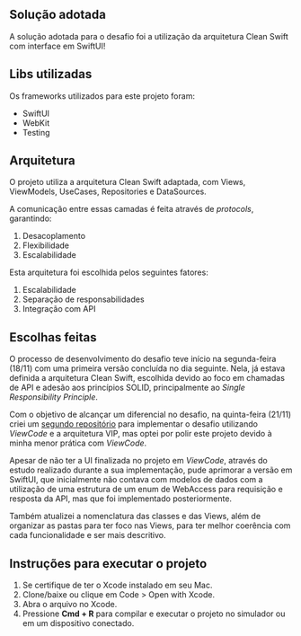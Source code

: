 ## Solução adotada
A solução adotada para o desafio foi a utilização da arquitetura Clean Swift com interface em SwiftUI!

## Libs utilizadas
Os frameworks utilizados para este projeto foram:
- SwiftUI
- WebKit
- Testing

## Arquitetura
O projeto utiliza a arquitetura Clean Swift adaptada, com Views, ViewModels, UseCases, Repositories e DataSources. 

A comunicação entre essas camadas é feita através de *protocols*, garantindo:
1. Desacoplamento
2. Flexibilidade
3. Escalabilidade

Esta arquitetura foi escolhida pelos seguintes fatores:
1. Escalabilidade
2. Separação de responsabilidades
3. Integração com API

## Escolhas feitas
O processo de desenvolvimento do desafio teve início na segunda-feira (18/11) com uma primeira versão concluída no dia seguinte. Nela, já estava definida a arquitetura Clean Swift, escolhida devido ao foco em chamadas de API e adesão aos princípios SOLID, principalmente ao *Single Responsibility Principle*.

Com o objetivo de alcançar um diferencial no desafio, na quinta-feira (21/11) criei um [segundo repositório](https://github.com/Sonzzini/Desafio_TechAcme_ViewCode) para implementar o desafio utilizando *ViewCode* e a arquitetura VIP, mas optei por polir este projeto devido à minha menor prática com *ViewCode*.

Apesar de não ter a UI finalizada no projeto em *ViewCode*, através do estudo realizado durante a sua implementação, pude aprimorar a versão em SwiftUI, que inicialmente não contava com modelos de dados com a utilização de uma estrutura de um enum de WebAccess para requisição e resposta da API, mas que foi implementado posteriormente.

Também atualizei a nomenclatura das classes e das Views, além de organizar as pastas para ter foco nas Views, para ter melhor coerência com cada funcionalidade e ser mais descritivo.

## Instruções para executar o projeto
1. Se certifique de ter o Xcode instalado em seu Mac.
2. Clone/baixe ou clique em Code > Open with Xcode.
3. Abra o arquivo no Xcode.
4. Pressione **Cmd + R** para compilar e executar o projeto no simulador ou em um dispositivo conectado.
